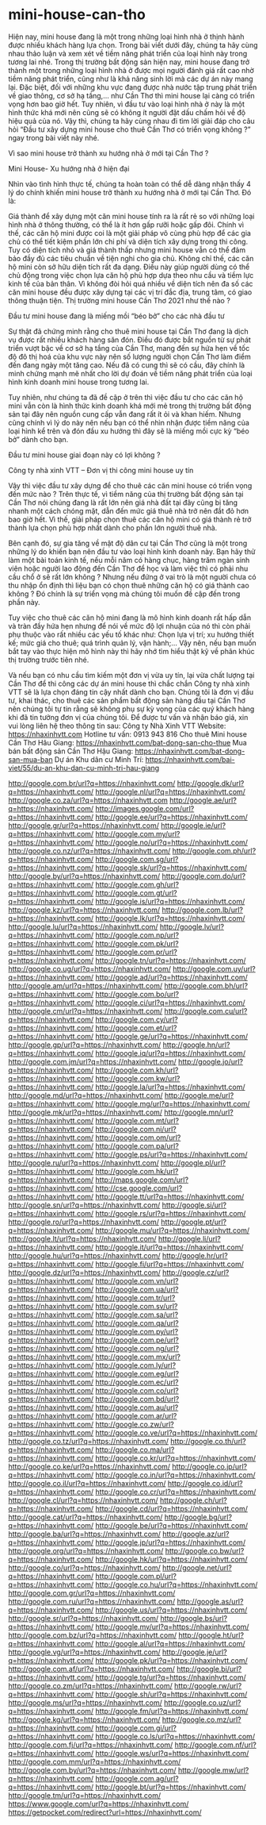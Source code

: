 # mini-house-can-tho
Hiện nay, mini house đang là một trong những loại hình nhà ở thịnh hành được nhiều khách hàng lựa chọn. Trong bài viết dưới đây, chúng ta hãy cùng nhau thảo luận và xem xét về tiềm năng phát triển của loại hình này trong tương lai nhé.
Trong thị trường bất động sản hiện nay, mini house đang trở thành một trong những loại hình nhà ở được mọi người đánh giá rất cao nhờ tiềm năng phát triển, cũng như là khả năng sinh lời mà các dự án này mang lại. Đặc biệt, đối với những khu vực đang được nhà nước tập trung phát triển về giao thông, cơ sở hạ tầng,… như Cần Thơ thì mini house lại càng có triển vọng hơn bao giờ hết. Tuy nhiên, vì đầu tư vào loại hình nhà ở này là một hình thức khá mới nên cũng sẽ có không ít người đặt dấu chấm hỏi về độ hiệu quả của nó. Vậy thì, chúng ta hãy cùng nhau đi tìm lời giải đáp cho câu hỏi “Đầu tư xây dựng mini house cho thuê Cần Thơ có triển vọng không ?” ngay trong bài viết này nhé.

Vì sao mini house trở thành xu hướng nhà ở mới tại Cần Thơ ?


Mini House- Xu hướng nhà ở hiện đại

Nhìn vào tình hình thực tế, chúng ta hoàn toàn có thể dễ dàng nhận thấy 4 lý do chính khiến mini house trở thành xu hướng nhà ở mới tại Cần Thơ. Đó là:

Giá thành để xây dựng một căn mini house tính ra là rất rẻ so với những loại hình nhà ở thông thường, có thể là ít hơn gấp rưỡi hoặc gấp đôi. Chính vì thế, các căn hộ mini được coi là một giải pháp vô cùng phù hợp để các gia chủ có thể tiết kiệm phần lớn chi phí và diện tích xây dựng trong thi công.
Tuy có diện tích nhỏ và giá thành thấp nhưng mini house vẫn có thể đảm bảo đầy đủ các tiêu chuẩn về tiện nghi cho gia chủ.
Không chỉ thế, các căn hộ mini còn sở hữu diện tích rất đa dạng. Điều này giúp người dùng có thể chủ động trong việc chọn lựa căn hộ phù hợp dựa theo nhu cầu và tiềm lực kinh tế của bản thân.
Vì không đòi hỏi quá nhiều về diện tích nên đa số các căn mini house đều được xây dựng tại các vị trí đắc địa, trung tâm, có giao thông thuận tiện.
Thị trường mini house Cần Thơ 2021 như thế nào ?


Đầu tư mini house đang là miếng mồi “béo bở” cho các nhà đầu tư

Sự thật đã chứng minh rằng cho thuê mini house tại Cần Thơ đang là dịch vụ được rất nhiều khách hàng săn đón. Điều đó được bắt nguồn từ sự phát triển vượt bậc về cơ sở hạ tầng của Cần Thơ, mang đến sự hứa hẹn về tốc độ đô thị hoá của khu vực này nên số lượng người chọn Cần Thơ làm điểm đến đang ngày một tăng cao. Nếu đã có cung thì sẽ có cầu, đây chính là minh chứng mạnh mẽ nhất cho lời dự đoán về tiềm năng phát triển của loại hình kinh doanh mini house trong tương lai.

Tuy nhiên, như chúng ta đã đề cập ở trên thì việc đầu tư cho các căn hộ mini vẫn còn là hình thức kinh doanh khá mới mẻ trong thị trường bất động sản tại đây nên nguồn cung cấp vẫn đang rất ít ỏi và khan hiếm. Nhưng cũng chính vì lý do này nên nếu bạn có thể nhìn nhận được tiềm năng của loại hình kể trên và đón đầu xu hướng thì đây sẽ là miếng mồi cực kỳ “béo bở” dành cho bạn.

Đầu tư mini house giai đoạn này có lợi không ?


Công ty nhà xinh VTT – Đơn vị thi công mini house uy tín

Vậy thì việc đầu tư xây dựng để cho thuê các căn mini house có triển vọng đến mức nào ? Trên thực tế, vì tiềm năng của thị trường bất động sản tại Cần Thơ nói chúng đang là rất lớn nên giá nhà đất tại đây cũng bị tăng nhanh một cách chóng mặt, dẫn đến mức giá thuê nhà trở nên đắt đỏ hơn bao giờ hết. Vì thế, giải pháp chọn thuê các căn hộ mini có giá thành rẻ trở thành lựa chọn phù hợp nhất dành cho phần lớn người thuê nhà.

Bên cạnh đó, sự gia tăng về mật độ dân cư tại Cần Thơ cũng là một trong những lý do khiến bạn nên đầu tư vào loại hình kinh doanh này. Bạn hãy thử làm một bài toán kinh tế, nếu mỗi năm có hàng chục, hàng trăm ngàn sinh viên hoặc người lao động đến Cần Thơ để học và làm việc thì có phải nhu cầu chổ ở sẽ rất lớn không ? Nhưng nếu đứng ở vai trò là một người chưa có thu nhập ổn định thì liệu bạn có chọn thuê những căn hộ có giá thành cao không ? Đó chính là sự triển vọng mà chúng tôi muốn đề cập đến trong phần này.

Tuy việc cho thuê các căn hộ mini đang là mô hình kinh doanh rất hấp dẫn và tràn đầy hứa hẹn nhưng để nói về mức độ lợi nhuận của nó thì còn phải phụ thuộc vào rất nhiều các yếu tố khác như: Chọn lựa vị trí; xu hướng thiết kế; mức giá cho thuê; quá trình quản lý, vận hành;… Vậy nên, nếu bạn muốn bắt tay vào thực hiện mô hình này thì hãy nhớ tìm hiểu thật kỹ về phân khúc thị trường trước tiên nhé.

Và nếu bạn có nhu cầu tìm kiếm một đơn vị vừa uy tín, lại vừa chất lượng tại Cần Thơ để thi công các dự án mini house thì chắc chắn Công ty nhà xinh VTT sẽ là lựa chọn đáng tin cậy nhất dành cho bạn. Chúng tôi là đơn vị đầu tư, khai thác, cho thuê các sản phẩm bất động sản hàng đầu tại Cần Thơ nên chúng tôi tự tin rằng sẽ không phụ sự kỳ vọng của các quý khách hàng khi đã tin tưởng đơn vị của chúng tôi. Để được tư vấn và nhận báo giá, xin vui lòng liên hệ theo thông tin sau:
Công ty Nhà Xinh VTT
Website: https://nhaxinhvtt.com
Hotline tư vấn: 0913 943 816
Cho thuê Mini house Cần Thơ Hâu Giang: https://nhaxinhvtt.com/bat-dong-san-cho-thue
Mua bán bất động sản Cần Thơ Hậu Giang: https://nhaxinhvtt.com/bat-dong-san-mua-ban
Dự án Khu dân cư Minh Trí: https://nhaxinhvtt.com/bai-viet/55/du-an-khu-dan-cu-minh-tri-hau-giang

http://google.com.br/url?q=https://nhaxinhvtt.com/
http://google.dk/url?q=https://nhaxinhvtt.com/
http://google.nl/url?q=https://nhaxinhvtt.com/
http://google.co.za/url?q=https://nhaxinhvtt.com
http://google.ae/url?q=https://nhaxinhvtt.com/
http://images.google.com/url?q=https://nhaxinhvtt.com/
http://google.ee/url?q=https://nhaxinhvtt.com/
http://google.gr/url?q=https://nhaxinhvtt.com/
http://google.ie/url?q=https://nhaxinhvtt.com/
http://google.com.my/url?q=https://nhaxinhvtt.com/
http://google.no/url?q=https://nhaxinhvtt.com/
http://google.co.nz/url?q=https://nhaxinhvtt.com/
http://google.com.ph/url?q=https://nhaxinhvtt.com/
http://google.com.sg/url?q=https://nhaxinhvtt.com/
http://google.sk/url?q=https://nhaxinhvtt.com/
http://google.by/url?q=https://nhaxinhvtt.com/
http://google.com.do/url?q=https://nhaxinhvtt.com/
http://google.com.gh/url?q=https://nhaxinhvtt.com/
http://google.com.gt/url?q=https://nhaxinhvtt.com/
http://google.is/url?q=https://nhaxinhvtt.com/
http://google.kz/url?q=https://nhaxinhvtt.com/
http://google.com.lb/url?q=https://nhaxinhvtt.com/
http://google.lk/url?q=https://nhaxinhvtt.com/
http://google.lu/url?q=https://nhaxinhvtt.com/
http://google.lv/url?q=https://nhaxinhvtt.com/
http://google.com.np/url?q=https://nhaxinhvtt.com/
http://google.com.pk/url?q=https://nhaxinhvtt.com/
http://google.com.pr/url?q=https://nhaxinhvtt.com/
http://google.tn/url?q=https://nhaxinhvtt.com/
http://google.co.ug/url?q=https://nhaxinhvtt.com/
http://google.com.uy/url?q=https://nhaxinhvtt.com/
http://google.ad/url?q=https://nhaxinhvtt.com/
http://google.am/url?q=https://nhaxinhvtt.com/
http://google.com.bh/url?q=https://nhaxinhvtt.com/
http://google.com.bo/url?q=https://nhaxinhvtt.com/
http://google.ci/url?q=https://nhaxinhvtt.com/
http://google.cm/url?q=https://nhaxinhvtt.com/
http://google.com.cu/url?q=https://nhaxinhvtt.com/
http://google.com.cy/url?q=https://nhaxinhvtt.com/
http://google.com.et/url?q=https://nhaxinhvtt.com/
http://google.ge/url?q=https://nhaxinhvtt.com/
http://google.gp/url?q=https://nhaxinhvtt.com/
http://google.hn/url?q=https://nhaxinhvtt.com/
http://google.iq/url?q=https://nhaxinhvtt.com/
http://google.com.jm/url?q=https://nhaxinhvtt.com/
http://google.jo/url?q=https://nhaxinhvtt.com/
http://google.com.kh/url?q=https://nhaxinhvtt.com/
http://google.com.kw/url?q=https://nhaxinhvtt.com/
http://google.la/url?q=https://nhaxinhvtt.com/
http://google.md/url?q=https://nhaxinhvtt.com/
http://google.me/url?q=https://nhaxinhvtt.com/
http://google.mg/url?q=https://nhaxinhvtt.com/
http://google.mk/url?q=https://nhaxinhvtt.com/
http://google.mn/url?q=https://nhaxinhvtt.com/
http://google.com.mt/url?q=https://nhaxinhvtt.com/
http://google.com.ni/url?q=https://nhaxinhvtt.com/
http://google.com.om/url?q=https://nhaxinhvtt.com/
http://google.com.pa/url?q=https://nhaxinhvtt.com/
http://google.ps/url?q=https://nhaxinhvtt.com/
http://google.ru/url?q=https://nhaxinhvtt.com/
http://google.pl/url?q=https://nhaxinhvtt.com/
http://google.com.hk/url?q=https://nhaxinhvtt.com/
http://maps.google.com/url?q=https://nhaxinhvtt.com/
http://cse.google.com/url?q=https://nhaxinhvtt.com/
http://google.tt/url?q=https://nhaxinhvtt.com/
http://google.sn/url?q=https://nhaxinhvtt.com/
http://google.si/url?q=https://nhaxinhvtt.com/
http://google.rs/url?q=https://nhaxinhvtt.com/
http://google.ro/url?q=https://nhaxinhvtt.com/
http://google.pt/url?q=https://nhaxinhvtt.com/
http://google.mu/url?q=https://nhaxinhvtt.com/
http://google.lt/url?q=https://nhaxinhvtt.com/
http://google.li/url?q=https://nhaxinhvtt.com/
http://google.it/url?q=https://nhaxinhvtt.com/
http://google.hu/url?q=https://nhaxinhvtt.com/
http://google.hr/url?q=https://nhaxinhvtt.com/
http://google.fi/url?q=https://nhaxinhvtt.com/
http://google.dz/url?q=https://nhaxinhvtt.com/
http://google.cz/url?q=https://nhaxinhvtt.com/
http://google.com.vn/url?q=https://nhaxinhvtt.com/
http://google.com.ua/url?q=https://nhaxinhvtt.com/
http://google.com.tr/url?q=https://nhaxinhvtt.com/
http://google.com.sv/url?q=https://nhaxinhvtt.com/
http://google.com.sa/url?q=https://nhaxinhvtt.com/
http://google.com.qa/url?q=https://nhaxinhvtt.com/
http://google.com.py/url?q=https://nhaxinhvtt.com/
http://google.com.pe/url?q=https://nhaxinhvtt.com/
http://google.com.ng/url?q=https://nhaxinhvtt.com/
http://google.com.mx/url?q=https://nhaxinhvtt.com/
http://google.com.ly/url?q=https://nhaxinhvtt.com/
http://google.com.eg/url?q=https://nhaxinhvtt.com/
http://google.com.ec/url?q=https://nhaxinhvtt.com/
http://google.com.co/url?q=https://nhaxinhvtt.com/
http://google.com.bd/url?q=https://nhaxinhvtt.com/
http://google.com.au/url?q=https://nhaxinhvtt.com/
http://google.com.ar/url?q=https://nhaxinhvtt.com/
http://google.co.zw/url?q=https://nhaxinhvtt.com/
http://google.co.ve/url?q=https://nhaxinhvtt.com/
http://google.co.tz/url?q=https://nhaxinhvtt.com/
http://google.co.th/url?q=https://nhaxinhvtt.com/
http://google.co.ma/url?q=https://nhaxinhvtt.com/
http://google.co.kr/url?q=https://nhaxinhvtt.com/
http://google.co.ke/url?q=https://nhaxinhvtt.com/
http://google.co.jp/url?q=https://nhaxinhvtt.com/
http://google.co.in/url?q=https://nhaxinhvtt.com/
http://google.co.il/url?q=https://nhaxinhvtt.com/
http://google.co.id/url?q=https://nhaxinhvtt.com/
http://google.co.cr/url?q=https://nhaxinhvtt.com/
http://google.cl/url?q=https://nhaxinhvtt.com/
http://google.ch/url?q=https://nhaxinhvtt.com/
http://google.cd/url?q=https://nhaxinhvtt.com/
http://google.cat/url?q=https://nhaxinhvtt.com/
http://google.bg/url?q=https://nhaxinhvtt.com/
http://google.be/url?q=https://nhaxinhvtt.com/
http://google.ba/url?q=https://nhaxinhvtt.com/
http://google.az/url?q=https://nhaxinhvtt.com/
http://google.jp/url?q=https://nhaxinhvtt.com/
http://google.org/url?q=https://nhaxinhvtt.com/
http://google.co.bw/url?q=https://nhaxinhvtt.com/
http://google.hk/url?q=https://nhaxinhvtt.com/
http://google.co/url?q=https://nhaxinhvtt.com/
http://google.net/url?q=https://nhaxinhvtt.com/
http://google.com.pl/url?q=https://nhaxinhvtt.com/
http://google.co.hu/url?q=https://nhaxinhvtt.com/
http://google.com.gr/url?q=https://nhaxinhvtt.com/
http://google.com.ru/url?q=https://nhaxinhvtt.com/
http://google.as/url?q=https://nhaxinhvtt.com/
http://google.us/url?q=https://nhaxinhvtt.com/
http://google.sr/url?q=https://nhaxinhvtt.com/
http://google.bs/url?q=https://nhaxinhvtt.com/
http://google.mv/url?q=https://nhaxinhvtt.com/
http://google.com.bz/url?q=https://nhaxinhvtt.com/
http://google.ht/url?q=https://nhaxinhvtt.com/
http://google.al/url?q=https://nhaxinhvtt.com/
http://google.vg/url?q=https://nhaxinhvtt.com/
http://google.je/url?q=https://nhaxinhvtt.com/
http://google.pk/url?q=https://nhaxinhvtt.com/
http://google.com.af/url?q=https://nhaxinhvtt.com/
http://google.bi/url?q=https://nhaxinhvtt.com/
http://google.tg/url?q=https://nhaxinhvtt.com/
http://google.co.zm/url?q=https://nhaxinhvtt.com/
http://google.rw/url?q=https://nhaxinhvtt.com/
http://google.sh/url?q=https://nhaxinhvtt.com/
http://google.ms/url?q=https://nhaxinhvtt.com/
http://google.co.uz/url?q=https://nhaxinhvtt.com/
http://google.fm/url?q=https://nhaxinhvtt.com/
http://google.kg/url?q=https://nhaxinhvtt.com/
http://google.co.mz/url?q=https://nhaxinhvtt.com/
http://google.com.gi/url?q=https://nhaxinhvtt.com/
http://google.co.ls/url?q=https://nhaxinhvtt.com/
http://google.com.fj/url?q=https://nhaxinhvtt.com/
http://google.com.nf/url?q=https://nhaxinhvtt.com/
http://google.ws/url?q=https://nhaxinhvtt.com/
http://google.com.mm/url?q=https://nhaxinhvtt.com/
http://google.com.by/url?q=https://nhaxinhvtt.com/
http://google.mw/url?q=https://nhaxinhvtt.com/
http://google.com.ag/url?q=https://nhaxinhvtt.com/
http://google.bt/url?q=https://nhaxinhvtt.com/
http://google.tm/url?q=https://nhaxinhvtt.com/
https://www.google.com/url?q=https://nhaxinhvtt.com/
https://getpocket.com/redirect?url=https://nhaxinhvtt.com/
